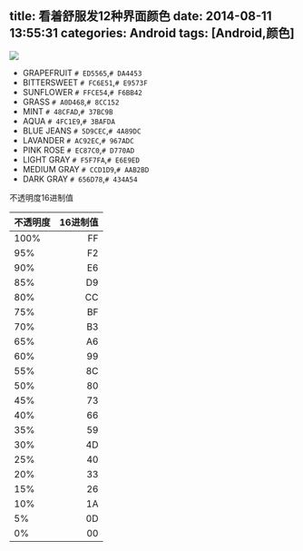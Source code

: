 title: 看着舒服发12种界面颜色
date: 2014-08-11 13:55:31
categories: Android
tags: [Android,颜色]
---
<!--more-->
![](https://raw.github.com/zt1991616/blog/master/Image/14081101.jpg)

- GRAPEFRUIT `# ED5565`,`# DA4453`
- BITTERSWEET `# FC6E51`,`# E9573F`
- SUNFLOWER `# FFCE54`,`# F6BB42`
- GRASS `# A0D468`,`# 8CC152`
- MINT `# 48CFAD`,`# 37BC9B`
- AQUA `# 4FC1E9`,`# 3BAFDA`
- BLUE JEANS `# 5D9CEC`,`# 4A89DC`
- LAVANDER `# AC92EC`,`# 967ADC`
- PINK ROSE `# EC87C0`,`# D770AD`
- LIGHT GRAY `# F5F7FA`,`# E6E9ED`
- MEDIUM GRAY `# CCD1D9`,`# AAB2BD`
- DARK GRAY `# 656D78`,`# 434A54`

不透明度16进制值

| 不透明度 | 16进制值 |
|:---|---:|
|100%|FF|
|95%|F2|
|90%|E6|
|85%|D9|
|80%|CC|
|75%|BF|
|70%|B3|
|65%|A6|
|60%|99|
|55%|8C|
|50%|80|
|45%|73|
|40%|66|
|35%|59|
|30%|4D|
|25%|40|
|20%|33|
|15%|26|
|10%|1A|
|5% |0D|
|0% |00|
